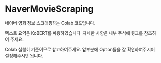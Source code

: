 # NaverMovieScraping
네이버 영화 정보 스크래핑하는 Colab 코드입니다.

텍스트 요약은 KoBERT를 이용하였습니다.
자세한 사항은 내부 주석에 링크를 참조하여 주세요.

Colab 실행이 기준이므로 참고하여주세요.
앞부분에 Option들을 잘 확인하여주시어 설정해주시면 됩니다.
